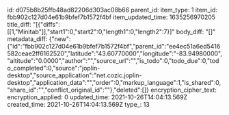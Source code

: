id: d075b8b25ffb48ad82206d303ac08b66
parent_id: 
item_type: 1
item_id: fbb902c127d04e61b9bfef7b1572f4bf
item_updated_time: 1635256970205
title_diff: "[{\"diffs\":[[1,\"Minitab\"]],\"start1\":0,\"start2\":0,\"length1\":0,\"length2\":7}]"
body_diff: "[]"
metadata_diff: {"new":{"id":"fbb902c127d04e61b9bfef7b1572f4bf","parent_id":"ee4ec51a6ed5416582ceae2ff6162520","latitude":"43.60770000","longitude":"-83.94980000","altitude":"0.0000","author":"","source_url":"","is_todo":0,"todo_due":0,"todo_completed":0,"source":"joplin-desktop","source_application":"net.cozic.joplin-desktop","application_data":"","order":0,"markup_language":1,"is_shared":0,"share_id":"","conflict_original_id":""},"deleted":[]}
encryption_cipher_text: 
encryption_applied: 0
updated_time: 2021-10-26T14:04:13.569Z
created_time: 2021-10-26T14:04:13.569Z
type_: 13